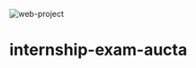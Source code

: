 ![web-project](https://user-images.githubusercontent.com/72602557/138606730-c63dfb08-0b75-4b31-a1e0-f7d3d6ccc3d7.gif)
# internship-exam-aucta
 

